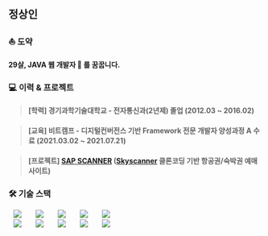 ## 정상인

### ⛵ 도약
#### 29살, JAVA 웹 개발자 🌱 를 꿈꿉니다.

### 💻 이력 & 프로젝트
> #### [학력] 경기과학기술대학교 - 전자통신과(2년제) 졸업 (2012.03 ~ 2016.02)

> #### [교육] 비트캠프 - 디지털컨버전스 기반 Framework 전문 개발자 양성과정 A 수료 (2021.03.02 ~ 2021.07.21)

> #### [프로젝트] [SAP SCANNER](https://#) ([Skyscanner](https://www.skyscanner.co.kr/) 클론코딩 기반 항공권/숙박권 예매 사이트)

### 🛠 기술 스택
<div>
<img src="https://img.shields.io/badge/Java-007396?style=flat-square&logo=Java&logoColor=white" style="height : auto; margin-left : 10px; margin-right : 10px;"/></a>&nbsp;
<img src="https://img.shields.io/badge/SpringFramework-6DB33F?style=flat-square&logo=Spring&logoColor=white" style="height : auto; margin-left : 10px; margin-right : 10px;"/></a>&nbsp;
<img src="https://img.shields.io/badge/Oracle-F80000?style=flat-square&logo=Oracle&logoColor=white" style="height : auto; margin-left : 10px; margin-right : 10px;"/></a>&nbsp;
<img src="https://img.shields.io/badge/MySQL-4479A1?style=flat-square&logo=MySQL&logoColor=white" style="height : auto; margin-left : 10px; margin-right : 10px;"/></a>&nbsp;
<img src="https://img.shields.io/badge/HTML5-E34F26?style=flat-square&logo=HTML5&logoColor=white" style="height : auto; margin-left : 10px; margin-right : 10px;"/></a>&nbsp;
<br><img src="https://img.shields.io/badge/CSS3-1572B6?style=flat-square&logo=CSS3&logoColor=white" style="height : auto; margin-left : 10px; margin-right : 10px;"/></a>&nbsp;
<img src="https://img.shields.io/badge/JavaScript-F7DF1E?style=flat-square&logo=JavaScript&logoColor=white" style="height : auto; margin-left : 10px; margin-right : 10px;"/></a>&nbsp;
<img src="https://img.shields.io/badge/jQuery-0769AD?style=flat-square&logo=jQuery&logoColor=white" style="height : auto; margin-left : 10px; margin-right : 10px;"/></a>&nbsp;
<img src="https://img.shields.io/badge/Bootstrap-7952B3?style=flat-square&logo=Bootstrap&logoColor=white" style="height : auto; margin-left : 10px; margin-right : 10px;"/></a>&nbsp;
<img src="https://img.shields.io/badge/Apache Tomcat-F8DC75?style=flat-square&logo=ApacheTomcat&logoColor=black" style="height : auto; margin-left : 10px; margin-right : 10px;"/>
</div>
